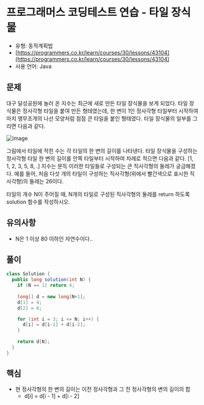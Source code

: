 # 프로그래머스 코딩테스트 연습 - 타일 장식물

- 유형: 동적계획법
- [https://programmers.co.kr/learn/courses/30/lessons/43104](https://programmers.co.kr/learn/courses/30/lessons/43104)
- 사용 언어: Java


## 문제

대구 달성공원에 놀러 온 지수는 최근에 새로 만든 타일 장식물을 보게 되었다. 타일 장식물은 정사각형 타일을 붙여 만든 형태였는데, 한 변이 1인 정사각형 타일부터 시작하여 마치 앵무조개의 나선 모양처럼 점점 큰 타일을 붙인 형태였다. 타일 장식물의 일부를 그리면 다음과 같다.

![image](https://grepp-programmers.s3.amazonaws.com/files/production/3e31bedd54/fcc48066-e72f-45c8-af03-e4360b58b589.png)

그림에서 타일에 적힌 수는 각 타일의 한 변의 길이를 나타낸다. 타일 장식물을 구성하는 정사각형 타일 한 변의 길이를 안쪽 타일부터 시작하여 차례로 적으면 다음과 같다.
[1, 1, 2, 3, 5, 8, .]
지수는 문득 이러한 타일들로 구성되는 큰 직사각형의 둘레가 궁금해졌다. 예를 들어, 처음 다섯 개의 타일이 구성하는 직사각형(위에서 빨간색으로 표시한 직사각형)의 둘레는 26이다.

타일의 개수 N이 주어질 때, N개의 타일로 구성된 직사각형의 둘레를 return 하도록 solution 함수를 작성하시오.


## 유의사항

- N은 1 이상 80 이하인 자연수이다..


## 풀이

```java
class Solution {
  public long solution(int N) {   
    if (N == 1) return 4;
    
    long[] d = new long[N+1];
    d[1] = 4;
    d[2] = 6;

    for (int i = 3; i <= N; i++) {
      d[i] = d[i-1] + d[i-2];
    }
        
    return d[N];
  }
}
```

## 핵심

- 현 정사각형의 한 변의 길이는 이전 정사각형과 그 전 정사각형의 변의 길이의 합
  - d[i] = d[i - 1] + d[i - 2]
